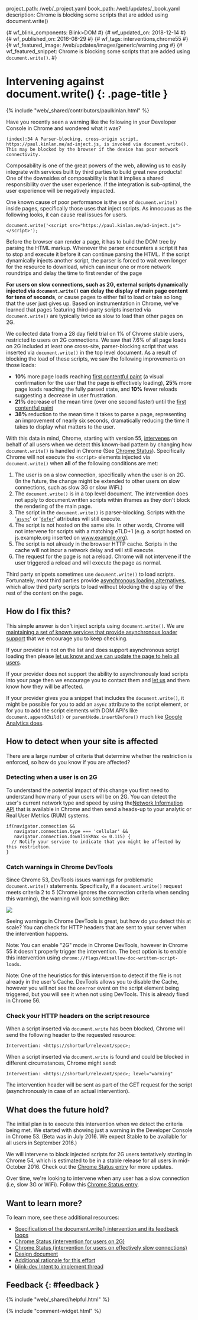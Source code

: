 project_path: /web/_project.yaml
book_path: /web/updates/_book.yaml
description: Chrome is blocking some scripts that are added using document.write()

{# wf_blink_components: Blink>DOM #}
{# wf_updated_on: 2018-12-14 #}
{# wf_published_on: 2016-08-29 #}
{# wf_tags: interventions,chrome55 #}
{# wf_featured_image: /web/updates/images/generic/warning.png #}
{# wf_featured_snippet: Chrome is blocking some scripts that are added using <code>document.write()</code>. #}

# Intervening against document.write() {: .page-title }

{% include "web/_shared/contributors/paulkinlan.html" %}

Have you recently seen a warning like the following in your Developer Console in 
Chrome and wondered what it was?

    (index):34 A Parser-blocking, cross-origin script, 
    https://paul.kinlan.me/ad-inject.js, is invoked via document.write(). 
    This may be blocked by the browser if the device has poor network connectivity.

Composability is one of the great powers of the web, allowing us to easily 
integrate with services built by third parties to build great new products! One 
of the downsides of composability is that it implies a shared responsibility 
over the user experience. If the integration is sub-optimal, the user experience 
will be negatively impacted.

One known cause of poor performance is the use of `document.write()` inside pages, 
specifically those uses that inject scripts. As innocuous as the following looks, it 
can cause real issues for users.

    document.write('<script src="https://paul.kinlan.me/ad-inject.js"></script>');

Before the browser can render a page, it has to build the DOM tree by parsing the HTML markup. 
Whenever the parser encounters a script it has to stop and execute it before it can continue 
parsing the HTML. If the script dynamically injects another script, the parser is forced to wait 
even longer for the resource to download, which can incur one or more network roundtrips and 
delay the time to first render of the page

**For users on slow connections, such as 2G, external scripts dynamically injected via 
`document.write()` can delay the display of main page content for tens of seconds**, 
or cause pages to either fail to load or take so long that the user just gives 
up. Based on instrumentation in Chrome, we've learned that pages featuring 
third-party scripts inserted via `document.write()` are typically twice as slow to 
load than other pages on 2G.

We collected data from a 28 day field trial on 1% of Chrome 
stable users, restricted to users on 2G connections. We saw that 7.6% of all page loads 
on 2G included at least one cross-site, parser-blocking script that was 
inserted via `document.write()` in the top level document. As a result of blocking 
the load of these scripts, we saw the following improvements on those loads:

* **10%** more page loads reaching
  [first contentful paint](https://docs.google.com/presentation/d/1AnZOscwm3kMPRkPfjS4V2VUzuNCFWh6cpK72eKCpviU/preview?slide=id.g146ced9404_0_231)
  (a visual confirmation for the user that the page is effectively loading),
  **25%** more page loads reaching the fully parsed state, and **10%** fewer reloads 
  suggesting a decrease in user frustration.
* **21%** decrease of the mean time (over one second faster) until the
  [first contentful paint](https://docs.google.com/presentation/d/1AnZOscwm3kMPRkPfjS4V2VUzuNCFWh6cpK72eKCpviU/preview#slide=id.g146ced9404_0_231) 
* **38%** reduction to the mean time it takes to parse a page, representing an 
  improvement of nearly six seconds, dramatically reducing the time 
  it takes to display what matters to the user.

With this data in mind, Chrome, starting with version 55, 
[intervenes](https://github.com/WICG/interventions/issues/17) on behalf of all 
users when we detect this known-bad pattern by changing how `document.write()` is 
handled in Chrome (See [Chrome Status](https://www.chromestatus.com/feature/5718547946799104)).
Specifically Chrome will not execute the `<script>` elements injected via 
`document.write()` when **all** of the following conditions are met:

1. The user is on a slow connection, specifically when the user is on 2G. (In 
   the future, the change might be extended to other users on slow connections, 
   such as slow 3G or slow WiFi.)
2. The `document.write()` is in a top level document. The intervention does not 
   apply to document.written scripts within iframes as they don't block the 
   rendering of the main page.
3. The script in the `document.write()` is parser-blocking. Scripts with 
   the '[`async`](https://developer.mozilla.org/en-US/docs/Web/HTML/Element/script#attr-async)' 
   or '[`defer`](https://developer.mozilla.org/en-US/docs/Web/HTML/Element/script#attr-defer)'
   attributes will still execute.
4. The script is not hosted on the same site. In other words, Chrome will
   not intervene for scripts with a matching eTLD+1 (e.g. a script hosted on
   js.example.org inserted on www.example.org).
5. The script is not already in the browser HTTP cache. Scripts in the cache 
   will not incur a network delay and will still execute. 
6. The request for the page is not a reload. Chrome will not intervene if the 
   user triggered a reload and will execute the page as normal.

Third party snippets sometimes use `document.write()` to load scripts. 
Fortunately, most third parties provide
[asynchronous loading alternatives](/speed/docs/insights/UseAsync), which 
allow third party scripts to load without blocking the display of the rest of 
the content on the page.

## How do I fix this?

This simple answer is don't inject scripts using `document.write()`. We are 
[maintaining a set of known services that provide asynchronous loader support](/speed/docs/insights/UseAsync)
that we encourage you to keep checking.

If your provider is not on the list and does support asynchronous script loading 
then please [let us know and we can update the page to help all users](https://docs.google.com/a/google.com/forms/d/e/1FAIpQLSdMQ7PfoVMob5OTXSgodoG5V1eNC5CyQ_qo4skbN62RDSEPcg/viewform).

If your provider does not support the ability to asynchronously load scripts 
into your page then we encourage you to contact them and
[let us](https://docs.google.com/a/google.com/forms/d/e/1FAIpQLSdMQ7PfoVMob5OTXSgodoG5V1eNC5CyQ_qo4skbN62RDSEPcg/viewform)
and them know how they will be affected.

If your provider gives you a snippet that includes the `document.write()`, it 
might be possible for you to add an `async` attribute to the script element, or 
for you to add the script elements with DOM API's like `document.appendChild()`
or `parentNode.insertBefore()` much like
[Google Analytics does](/analytics/devguides/collection/analyticsjs/#the_javascript_tracking_snippet).

## How to detect when your site is affected

There are a large number of criteria that determine whether the restriction is enforced,
so how do you know if you are affected?

### Detecting when a user is on 2G

To understand the potential impact of this change you first need to understand 
how many of your users will be on 2G. You can detect the user's current network type
and speed by using the[Network Information API](https://wicg.github.io/netinfo/) that
is available in Chrome and then send a heads-up to your analytic or Real User Metrics
(RUM) systems.

    if(navigator.connection &&
       navigator.connection.type === 'cellular' &&
       navigator.connection.downlinkMax <= 0.115) {
      // Notify your service to indicate that you might be affected by this restriction.
    }
    
### Catch warnings in Chrome DevTools

Since Chrome 53, DevTools issues warnings for problematic `document.write()` 
statements. Specifically, if a `document.write()` request meets criteria 2 to 5 
(Chrome ignores the connection criteria when sending this warning), the warning will 
look something like:

<img src="/web/updates/images/2016/08/document-write-warning.png" />

Seeing warnings in Chrome DevTools is great, but how do you detect this at 
scale? You can check for HTTP headers that are sent to your server when the 
intervention happens.

Note: You can enable "2G" mode in Chrome DevTools, however in Chrome 55 it doesn't properly
      trigger the intervention. The best option is to enable this intervention
      using `chrome://flags/#disallow-doc-written-script-loads`.

Note: One of the heuristics for this intervention to detect if the file is not already in the user's
      Cache. DevTools allows you to disable the Cache, however you will not see the `onerror` event 
      on the script element being triggered, but you will see it when not using DevTools. This is 
      already fixed in Chrome 56.

### Check your HTTP headers on the script resource

When a script inserted via `document.write` has been blocked, Chrome will send the 
following header to the requested resource:

    Intervention: <https://shorturl/relevant/spec>;

When a script inserted via `document.write` is found and could be blocked in 
different circumstances, Chrome might send:

    Intervention: <https://shorturl/relevant/spec>; level="warning"

The intervention header will be sent as part of the GET request for the script 
(asynchronously in case of an actual intervention).

## What does the future hold?

The initial plan is to execute this intervention when we detect the criteria 
being met.  We started with showing just a warning in the Developer Console in Chrome 53. 
(Beta was in July 2016. We expect Stable to be available for all users in 
September 2016.)

We will intervene to block injected scripts for 2G users tentatively starting in 
Chrome 54, which is estimated to be in a stable release for all users in 
mid-October 2016. Check out the
[Chrome Status entry](https://www.chromestatus.com/features/5718547946799104)
for more updates.

Over time, we're looking to intervene when any user has a slow connection (i.e, 
slow 3G or WiFi). Follow this [Chrome Status entry](https://www.chromestatus.com/feature/5652436521844736).

## Want to learn more?

To learn more, see these additional resources:

* [Specification of the document.write() intervention and its feedback loops](https://github.com/WICG/interventions/issues/17#issuecomment-238477265)
* [Chrome Status (intervention for users on 2G)](https://www.chromestatus.com/feature/5718547946799104)
* [Chrome Status (intervention for users on effectively slow connections)](https://www.chromestatus.com/feature/5652436521844736)
* [Design document](https://docs.google.com/document/d/1dMJRQKTw75ZNdknP3pirSBH3koPl_IWHnxlcBuu4t_c/preview)
* [Additional rationale for this effort](https://docs.google.com/document/d/1dMJRQKTw75ZNdknP3pirSBH3koPl_IWHnxlcBuu4t_c/preview)
* [blink-dev Intent to implement thread](https://groups.google.com/a/chromium.org/d/topic/blink-dev/HGh92uMX_kE/discussion)

## Feedback {: #feedback }

{% include "web/_shared/helpful.html" %}

{% include "comment-widget.html" %}

